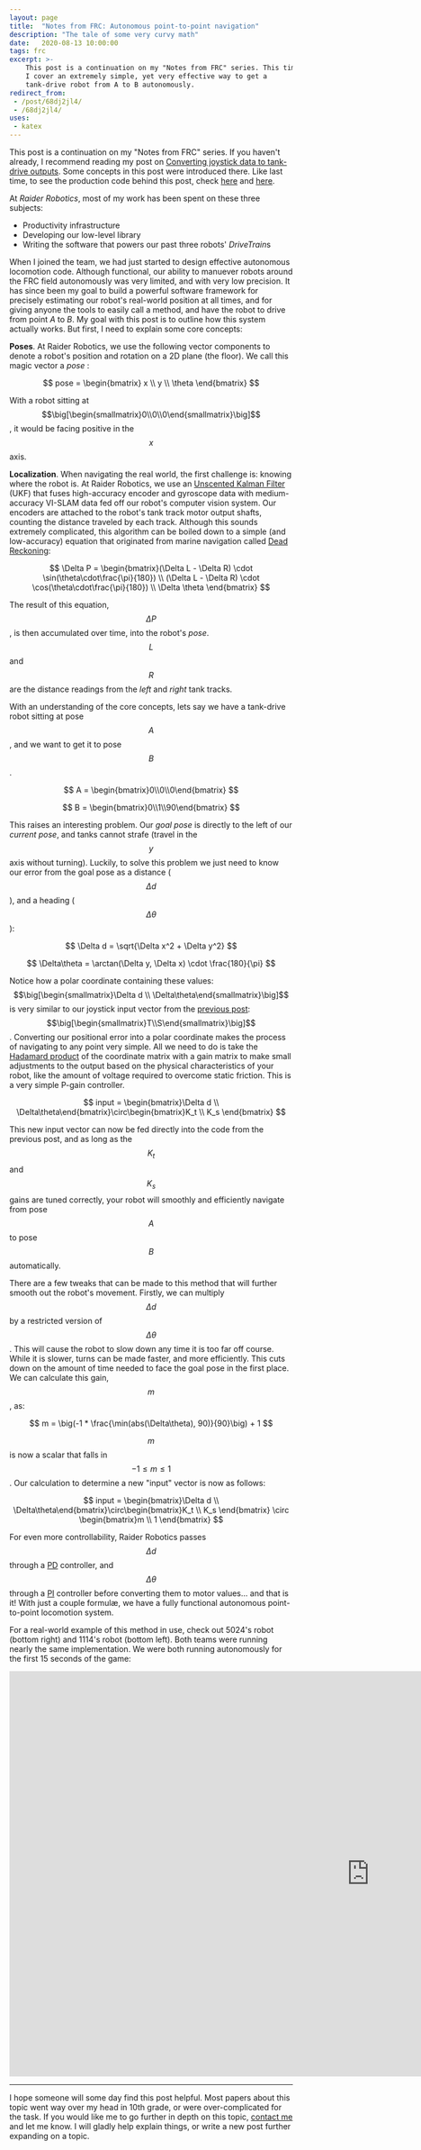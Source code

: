 ```yaml
---
layout: page
title:  "Notes from FRC: Autonomous point-to-point navigation"
description: "The tale of some very curvy math"
date:   2020-08-13 10:00:00 
tags: frc
excerpt: >-
    This post is a continuation on my "Notes from FRC" series. This time, 
    I cover an extremely simple, yet very effective way to get a 
    tank-drive robot from A to B autonomously.
redirect_from: 
 - /post/68dj2jl4/
 - /68dj2jl4/
uses:
 - katex
---
```


This post is a continuation on my "Notes from FRC" series. If you haven't already, I recommend reading my post on [Converting joystick data to tank-drive outputs](/blog/2020/08/03/joystick-to-voltage). Some concepts in this post were introduced there. Like last time, to see the production code behind this post, check [here](https://github.com/frc5024/lib5k/blob/ab90994b2a0c769abfdde9a834133725c3ce3a38/common_drive/src/main/java/io/github/frc5024/common_drive/DriveTrainBase.java) and [here](https://github.com/frc5024/lib5k/tree/master/purepursuit/src/main/java/io/github/frc5024/purepursuit/pathgen).

At *Raider Robotics*, most of my work has been spent on these three subjects:
 - Productivity infrastructure
 - Developing our low-level library
 - Writing the software that powers our past three robots' *DriveTrain*s

When I joined the team, we had just started to design effective autonomous locomotion code. Although functional, our ability to manuever robots around the FRC field autonomously was very limited, and with very low precision. It has since been my goal to build a powerful software framework for precisely estimating our robot's real-world position at all times, and for giving anyone the tools to easily call a method, and have the robot to drive from point *A* to *B*. My goal with this post is to outline how this system actually works. But first, I need to explain some core concepts:

**Poses**. At Raider Robotics, we use the following vector components to denote a robot's position and rotation on a 2D plane (the floor). We call this magic vector a *pose* :

$$
pose = \begin{bmatrix} x \\ y \\ \theta \end{bmatrix}
$$

With a robot sitting at $$\big[\begin{smallmatrix}0\\0\\0\end{smallmatrix}\big]$$, it would be facing positive in the $$x$$ axis.

**Localization**. When navigating the real world, the first challenge is: knowing where the robot is. At Raider Robotics, we use an [Unscented Kalman Filter](https://en.wikipedia.org/wiki/Kalman_filter#Unscented_Kalman_filter) (UKF) that fuses high-accuracy encoder and gyroscope data with medium-accuracy VI-SLAM data fed off our robot's computer vision system. Our encoders are attached to the robot's tank track motor output shafts, counting the distance traveled by each track. Although this sounds extremely complicated, this algorithm can be boiled down to a simple (and low-accuracy) equation that originated from marine navigation called [Dead Reckoning](https://en.wikipedia.org/wiki/Dead_reckoning):

$$
\Delta P = \begin{bmatrix}(\Delta L - \Delta R) \cdot \sin(\theta\cdot\frac{\pi}{180}) \\ (\Delta L - \Delta R) \cdot \cos(\theta\cdot\frac{\pi}{180}) \\ \Delta \theta \end{bmatrix}
$$

The result of this equation, $$\Delta P$$, is then accumulated over time, into the robot's *pose*. $$L$$ and $$R$$ are the distance readings from the *left* and *right* tank tracks.

With an understanding of the core concepts, lets say we have a tank-drive robot sitting at pose $$A$$, and we want to get it to pose $$B$$. 

$$
A = \begin{bmatrix}0\\0\\0\end{bmatrix}
$$

$$
B = \begin{bmatrix}0\\1\\90\end{bmatrix}
$$

This raises an interesting problem. Our *goal pose* is directly to the left of our *current pose*, and tanks cannot strafe (travel in the $$y$$ axis without turning). Luckily, to solve this problem we just need to know our error from the goal pose as a distance ($$\Delta d$$), and a heading ($$\Delta\theta$$):

$$
\Delta d = \sqrt{\Delta x^2 + \Delta y^2}
$$

$$
\Delta\theta = \arctan(\Delta y, \Delta x) \cdot \frac{180}{\pi}
$$

Notice how a polar coordinate containing these values: $$\big[\begin{smallmatrix}\Delta d \\ \Delta\theta\end{smallmatrix}\big]$$ is very similar to our joystick input vector from the [previous post](/blog/2020/08/03/joystick-to-voltage): $$\big[\begin{smallmatrix}T\\S\end{smallmatrix}\big]$$. Converting our positional error into a polar coordinate makes the process of navigating to any point very simple. All we need to do is take the [Hadamard product](https://en.wikipedia.org/wiki/Hadamard_product_(matrices)) of the coordinate matrix with a gain matrix to make small adjustments to the output based on the physical characteristics of your robot, like the amount of voltage required to overcome static friction. This is a very simple P-gain controller.

$$
input = \begin{bmatrix}\Delta d \\ \Delta\theta\end{bmatrix}\circ\begin{bmatrix}K_t \\ K_s \end{bmatrix}
$$

This new input vector can now be fed directly into the code from the previous post, and as long as the $$K_t$$ and $$K_s$$ gains are tuned correctly, your robot will smoothly and efficiently navigate from pose $$A$$ to pose $$B$$ automatically.

There are a few tweaks that can be made to this method that will further smooth out the robot's movement. Firstly, we can multiply $$\Delta d$$ by a restricted version of $$\Delta\theta$$. This will cause the robot to slow down any time it is too far off course. While it is slower, turns can be made faster, and more efficiently. This cuts down on the amount of time needed to face the goal pose in the first place. We can calculate this gain, $$m$$, as:

$$
m = \big(-1 * \frac{\min(abs(\Delta\theta), 90)}{90}\big) + 1
$$

$$m$$ is now a scalar that falls in $$-1 \leq m \leq 1$$. Our calculation to determine a new "input" vector is now as follows:

$$
input = \begin{bmatrix}\Delta d \\ \Delta\theta\end{bmatrix}\circ\begin{bmatrix}K_t \\ K_s \end{bmatrix} \circ \begin{bmatrix}m \\ 1 \end{bmatrix}
$$

For even more controllability, Raider Robotics passes $$\Delta d$$ through a [PD](https://en.wikipedia.org/wiki/PID_controller#Selective_use_of_control_terms) controller, and $$\Delta\theta$$ through a [PI](https://en.wikipedia.org/wiki/PID_controller#PI_controller) controller before converting them to motor values... and that is it! With just a couple formulæ, we have a fully functional autonomous point-to-point locomotion system. 

For a real-world example of this method in use, check out 5024's robot (bottom right) and 1114's robot (bottom left). Both teams were running nearly the same implementation. We were both running autonomously for the first 15 seconds of the game:

<iframe width="1280" height="720" src="https://www.youtube.com/embed/5Q39LIVcXSQ" frameborder="0" allow="accelerometer; autoplay; encrypted-media; gyroscope; picture-in-picture" allowfullscreen></iframe>

---

I hope someone will some day find this post helpful. Most papers about this topic went way over my head in 10th grade, or were over-complicated for the task. If you would like me to go further in depth on this topic, [contact me](/about/) and let me know. I will gladly help explain things, or write a new post further expanding on a topic.